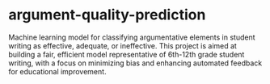 # argument-quality-prediction
Machine learning model for classifying argumentative elements in student writing as effective, adequate, or ineffective. This project is aimed at building a fair, efficient model representative of 6th-12th grade student writing, with a focus on minimizing bias and enhancing automated feedback for educational improvement.
